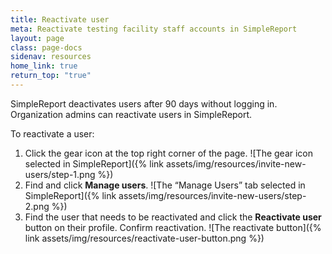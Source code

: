 ```yaml
---
title: Reactivate user
meta: Reactivate testing facility staff accounts in SimpleReport
layout: page
class: page-docs
sidenav: resources
home_link: true
return_top: "true"
---
```


SimpleReport deactivates users after 90 days without logging in. Organization admins can reactivate users in SimpleReport.

To reactivate a user:

1. Click the gear icon at the top right corner of the page.
   ![The gear icon selected in SimpleReport]({% link assets/img/resources/invite-new-users/step-1.png %})
1. Find and click **Manage users**.
   ![The “Manage Users” tab selected in SimpleReport]({% link assets/img/resources/invite-new-users/step-2.png %})
1. Find the user that needs to be reactivated and click the **Reactivate user** button on their profile. Confirm reactivation.
   ![The reactivate button]({% link assets/img/resources/reactivate-user-button.png %})
